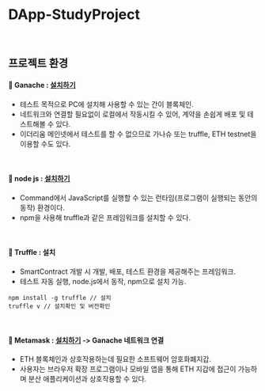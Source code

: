 # DApp-StudyProject

<br>

## 프로젝트 환경
#### :pushpin: Ganache : [설치하기](https://trufflesuite.com/ganache/)
- 테스트 목적으로 PC에 설치해 사용할 수 있는 간이 블록체인.
- 네트워크와 연결할 필요없이 로컬에서 작동시킬 수 있어, 계약을 손쉽게 배포 및 테스트해볼 수 있다.
- 이더리움 메인넷에서 테스트를 할 수 없으므로 가나슈 또는 truffle, ETH testnet을 이용할 수도 있다.

<br>

#### :pushpin: node js : [설치하기](https://nodejs.org/ko/)
- Command에서 JavaScript를 실행할 수 있는 런타임(프로그램이 실행되는 동안의 동작) 환경이다.
- npm을 사용해 truffle과 같은 프레임워크를 설치할 수 있다.

<br>

#### :pushpin: Truffle : 설치
- SmartContract 개발 시 개발, 배포, 테스트 환경을 제공해주는 프레임워크.
- 테스트 자동 실행, node.js에서 동작, npm으로 설치 가능.
```git
npm install -g truffle // 설치
truffle v // 설치확인 및 버전확인
```

<br>

#### :pushpin: Metamask : [설치하기](https://chrome.google.com/webstore/detail/metamask/nkbihfbeogaeaoehlefnkodbefgpgknn?hl=ko) -> Ganache 네트워크 연결
- ETH 블록체인과 상호작용하는데 필요한 소프트웨어 암호화폐지갑.
- 사용자는 브라우저 확장 프로그램이나 모바일 앱을 통해 ETH 지갑에 접근이 가능하며 분산 애플리케이션과 상호작용할 수 있다.


